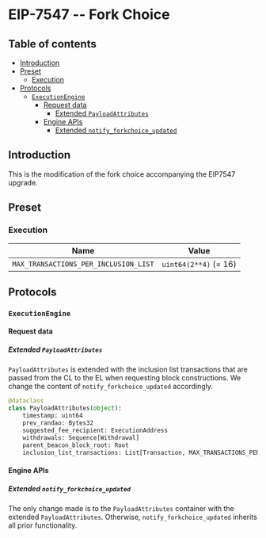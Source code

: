 # EIP-7547 -- Fork Choice

## Table of contents
<!-- TOC -->
<!-- START doctoc generated TOC please keep comment here to allow auto update -->
<!-- DON'T EDIT THIS SECTION, INSTEAD RE-RUN doctoc TO UPDATE -->

- [Introduction](#introduction)
- [Preset](#preset)
  - [Execution](#execution)
- [Protocols](#protocols)
  - [`ExecutionEngine`](#executionengine)
    - [Request data](#request-data)
      - [Extended `PayloadAttributes`](#extended-payloadattributes)
    - [Engine APIs](#engine-apis)
      - [Extended `notify_forkchoice_updated`](#extended-notify_forkchoice_updated)

<!-- END doctoc generated TOC please keep comment here to allow auto update -->
<!-- /TOC -->

## Introduction

This is the modification of the fork choice accompanying the EIP7547 upgrade.

## Preset

### Execution

| Name | Value |
| - | - |
| `MAX_TRANSACTIONS_PER_INCLUSION_LIST` |  `uint64(2**4)` (= 16) |

## Protocols

### `ExecutionEngine`

#### Request data

##### Extended `PayloadAttributes`

`PayloadAttributes` is extended with the inclusion list transactions that are passed from the CL to the EL when requesting block constructions. We change the content of `notify_forkchoice_updated` accordingly.

```python
@dataclass
class PayloadAttributes(object):
    timestamp: uint64
    prev_randao: Bytes32
    suggested_fee_recipient: ExecutionAddress
    withdrawals: Sequence[Withdrawal]
    parent_beacon_block_root: Root
    inclusion_list_transactions: List[Transaction, MAX_TRANSACTIONS_PER_INCLUSION_LIST]  # [New in EIP7547]
```

#### Engine APIs

##### Extended `notify_forkchoice_updated`

The only change made is to the `PayloadAttributes` container with the extended `PayloadAttributes`.
Otherwise, `notify_forkchoice_updated` inherits all prior functionality.